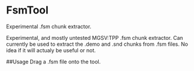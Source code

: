 # FsmTool
Experimental .fsm chunk extractor.

Experimental, and mostly untested MGSV:TPP .fsm chunk extractor. Can currently be used to extract the .demo and .snd chunks from .fsm files.
No idea if it will actualy be useful or not.

##Usage
Drag a .fsm file onto the tool.
